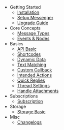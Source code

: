 - Getting Started
	- [Installation](/docs/standalone/installation)
	- [Setup Messenger](/docs/standalone/setup-messenger)
	- [Upgrade Guide](/docs/standalone/upgrade)
- Core Concepts
	- [Message Types](/docs/standalone/message-types)
	- [Events & Nodes](/docs/standalone/events)
- Basics
	- [API Basic](/docs/standalone/api)
	- [Shortcodes](/docs/standalone/shortcodes)
	- [Dynamic Data](/docs/standalone/dynamic-data)
    - [Text Matching](/docs/standalone/text-matching)
	- [Custom Callback](/docs/standalone/custom-callback)
	- [Intended Actions](/docs/standalone/intended-actions)
	- [Quick Replies](/docs/standalone/quick-replies)
	- [Thread Settings](/docs/standalone/thread-settings)
	- [Handle Attachments](/docs/standalone/attachments)
- Subscriptions
	- [Subscription](/docs/standalone/subscription)
- Storage
    - [Storage Basic](/docs/standalone/storage)
- Misc
    - [Changelogs](/docs/standalone/changelogs)